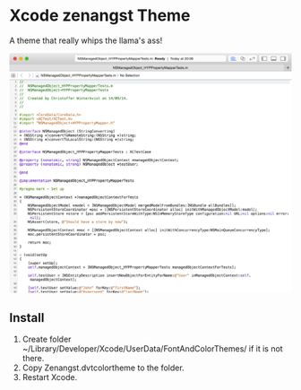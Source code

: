 Xcode zenangst Theme
============================

A theme that really whips the llama's ass!

![zenangst Theme](https://raw.githubusercontent.com/zenangst/xcode-zenangst-theme/master/screenshot.png)

## Install

1. Create folder ~/Library/Developer/Xcode/UserData/FontAndColorThemes/ if it is not there.
2. Copy Zenangst.dvtcolortheme to the folder.
3. Restart Xcode.
